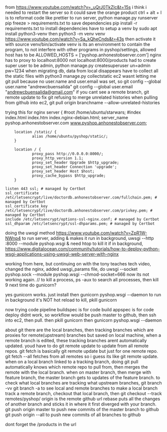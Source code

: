 from https://www.youtube.com/watch?v=_uQrJ0TkZlc&t=15s
i think i needed to restart the server so it could save the orange product
ctrl + alt + l is to reformat code like prettier
to run server, python manage.py runserver
pip freeze > requirements.txt to save dependencies
pip install -r requirements.txt to install dependencies
have to setup a venv by sudo apt install python3-venv
then python3 -m venv venv
https://www.youtube.com/watch?v=Sa_kQheCnds&t=43s
then activate it with source venv/bin/activate
venv is its an environment to contain the program, to not interfere with other programs
in pyshop/settings, allowed host has to be ALLOWED_HOSTS = ['pyshop.anhonestobserver.com']
nginx has to proxy to localhost:8000 not localhost:8000/products
had to create super user to be admin, python manage.py createsuperuser
un=admin
pw=1234
when migrating db, data from local disappears
have to collect all the static files with python3 manage.py collectstatic
ec2 wasnt letting me git pull because no user.name and user.email was set, so
git config --global user.name "andrewcbuensalida"
git config --global user.email "andrewcbuensalida@gmail.com"
if you cant see a remote branch, git remote update
to fix git refusing to merge unrelated histories when pulling from github into ec2,
git pull origin branchname --allow-unrelated-histories

trying this for nginx
server {
#root /home/ubuntu/starwars;
#index index.html index.htm index.nginx-debian.html;
server_name pyshop.anhonestobserver.com www.pyshop.anhonestobserver.com;

        location /static/ {
                alias /home/ubuntu/pyshop/static/;
        }

        location / {
                proxy_pass http://0.0.0.0:8000/;
                proxy_http_version 1.1;
                proxy_set_header Upgrade $http_upgrade;
                proxy_set_header Connection 'upgrade';
                proxy_set_header Host $host;
                proxy_cache_bypass $http_upgrade;
        }

    listen 443 ssl; # managed by Certbot
    ssl_certificate /etc/letsencrypt/live/doctordb.anhonestobserver.com/fullchain.pem; # managed by Certbot
    ssl_certificate_key /etc/letsencrypt/live/doctordb.anhonestobserver.com/privkey.pem; # managed by Certbot
    include /etc/letsencrypt/options-ssl-nginx.conf; # managed by Certbot
    ssl_dhparam /etc/letsencrypt/ssl-dhparams.pem; # managed by Certbot

doing the uwsgi method https://www.youtube.com/watch?v=ZpR1W-NWnp4
to run server, adding & makes it run in background, uwsgi --http :8000 --module pyshop.wsgi &
need htop to kill it if in background, https://www.digitalocean.com/community/tutorials/how-to-deploy-python-wsgi-applications-using-uwsgi-web-server-with-nginx

working from here, but continuing on with the tony teaches tech video, changed the nginx, added uwsgi_params file, do uwsgi --socket pyshop.sock --module pyshop.wsgi --chmod-socket=666
now its not working again.
// to kill a process, ps -aux to search all processes, then kill 9 <pid>
next time do gunicorn?

yes gunicorn works. just install then gunicorn pyshop.wsgi --daemon to run in background
it's NOT hot reload
to kill, pkill gunicorn

now trying code pipeline
buildspec is for code build
appspec is for code deploy
didnt work, so workflow would be push master to github, then ssh into ec2, then pull. then pkill gunicorn then gunicorn pyshop.wsgi --daemon

about git
there are the local branches, then tracking branches which are proxies for remote(upstream) branches but saved on local machine, when a remote branch is edited, these tracking branches arent automatically updated. youd have to do git remote update to update from all remote repos. git fetch is basically git remote update but just for one remote repo. git fetch --all fetches from all remotes so i guess its like git remote update. when on a local branch linked to a tracking branch, doing git pull automatically knows which remote repo to pull from, then merges the remote with the local branch.
when on master branch, then merge with feature branch, the master branch gets to updates of the feature branch.
to check what local branches are tracking what upstream branches, git branch -vv
git branch -a to see local and remote branches
to make a local branch track a remote branch, checkout that local branch, then git checkout --track remotes/pyshop/<branch>
origin is the remote github url
rebase puts all the changes of another branch and sticks it in where it first diverged with your branch.
git push origin master to push new commits of the master branch to github
git push origin --all to push new commits of all branches to github

dont forget the /products in the url
